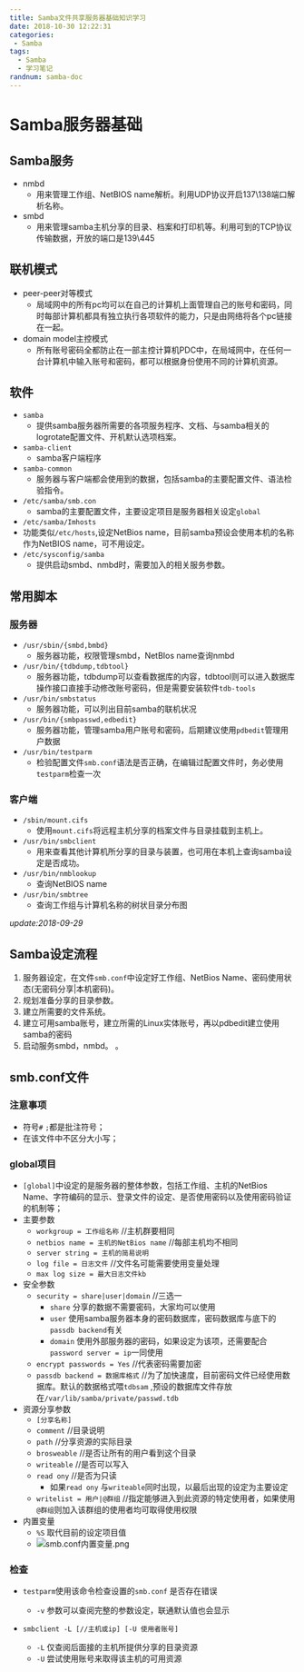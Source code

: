 ```yaml
---
title: Samba文件共享服务器基础知识学习
date: 2018-10-30 12:22:31
categories: 
 - Samba
tags:
  - Samba
  - 学习笔记
randnum: samba-doc
---
```


# Samba服务器基础

## Samba服务

- nmbd
  - 用来管理工作组、NetBIOS name解析。利用UDP协议开启137\138端口解析名称。
- smbd
  - 用来管理samba主机分享的目录、档案和打印机等。利用可到的TCP协议传输数据，开放的端口是139\445

## 联机模式

- peer-peer对等模式
  - 局域网中的所有pc均可以在自己的计算机上面管理自己的账号和密码，同时每部计算机都具有独立执行各项软件的能力，只是由网络将各个pc链接在一起。
- domain model主控模式
  - 所有账号密码全都防止在一部主控计算机PDC中，在局域网中，在任何一台计算机中输入账号和密码，都可以根据身份使用不同的计算机资源。

<!--more-->
## 软件

- `samba`
  - 提供samba服务器所需要的各项服务程序、文档、与samba相关的logrotate配置文件、开机默认选项档案。
- `samba-client`
  - samba客户端程序
- `samba-common`
  - 服务器与客户端都会使用到的数据，包括samba的主要配置文件、语法检验指令。
- `/etc/samba/smb.con`
  - samba的主要配置文件，主要设定项目是服务器相关设定`global`
- `/etc/samba/Imhosts`
- 功能类似`/etc/hosts`,设定NetBios name，目前samba预设会使用本机的名称作为NetBIOS name，可不用设定。
- `/etc/sysconfig/samba`
  - 提供启动smbd、nmbd时，需要加入的相关服务参数。

## 常用脚本

### 服务器

- `/usr/sbin/{smbd,bmbd}`
  - 服务器功能，权限管理smbd，NetBIos name查询nmbd
- `/usr/bin/{tdbdump,tdbtool}`
  - 服务器功能，tdbdump可以查看数据库的内容，tdbtool则可以进入数据库操作接口直接手动修改账号密码，但是需要安装软件`tdb-tools`
- `/usr/bin/smbstatus`
  - 服务器功能，可以列出目前samba的联机状况
- `/usr/bin/{smbpasswd,edbedit}`
  - 服务器功能，管理samba用户账号和密码，后期建议使用`pdbedit`管理用户数据
- `/usr/bin/testparm`
  - 检验配置文件`smb.conf`语法是否正确，在编辑过配置文件时，务必使用`testparm`检查一次

### 客户端

- `/sbin/mount.cifs`
  - 使用`mount.cifs`将远程主机分享的档案文件与目录挂载到主机上。
- `/usr/bin/smbclient`
  - 用来查看其他计算机所分享的目录与装置，也可用在本机上查询samba设定是否成功。
- `/usr/bin/nmblookup`
  - 查询NetBIOS name
- `/usr/bin/smbtree`
  - 查询工作组与计算机名称的树状目录分布图

*update:2018-09-29*

## Samba设定流程

1. 服务器设定，在文件`smb.conf`中设定好工作组、NetBios Name、密码使用状态(无密码分享|本机密码)。
2. 规划准备分享的目录参数。
3. 建立所需要的文件系统。
4. 建立可用samba账号，建立所需的Linux实体账号，再以pdbedit建立使用samba的密码
5. 启动服务smbd，nmbd。 。

## smb.conf文件

### 注意事项

- 符号`#` `;`都是批注符号；
- 在该文件中不区分大小写；

### global项目

- `[global]`中设定的是服务器的整体参数，包括工作组、主机的NetBios Name、字符编码的显示、登录文件的设定、是否使用密码以及使用密码验证的机制等；
- 主要参数
  - `workgroup = 工作组名称` //主机群要相同
  - `netbios name = 主机的NetBios name` //每部主机均不相同
  - `server string = 主机的简易说明`
  - `log file = 日志文件` //文件名可能需要使用变量处理
  - `max log size = 最大日志文件kb` 
- 安全参数
  - `security = share|user|domain` //三选一
    - `share` 分享的数据不需要密码，大家均可以使用
    - `user` 使用samba服务器本身的密码数据库，密码数据库与底下的`passdb backend`有关
    - `domain` 使用外部服务器的密码，如果设定为该项，还需要配合`password server = ip`一同使用
  - `encrypt passwords = Yes` //代表密码需要加密
  - `passdb backend = 数据库格式` //为了加快速度，目前密码文件已经使用数据库。默认的数据格式喂`tdbsam` ,预设的数据库文件存放在`/var/lib/samba/private/passwd.tdb`
- 资源分享参数
  - `[分享名称]`
  - `comment` //目录说明
  - `path` //分享资源的实际目录
  - `brosweable` //是否让所有的用户看到这个目录
  - `writeable` //是否可以写入
  - `read ony` //是否为只读
    - 如果`read ony` 与`writeable`同时出现，以最后出现的设定为主要设定
  - `writelist = 用户|@群组` //指定能够进入到此资源的特定使用者，如果使用`@群组`则加入该群组的使用者均可取得使用权限
- 内置变量
  - `%S` 取代目前的设定项目值
  - ![smb.conf内置变量.png][1]

### 检查

- `testparm`使用该命令检查设置的`smb.conf` 是否存在错误
  - `-v` 参数可以查阅完整的参数设定，联通默认值也会显示
- `smbclient -L [//主机或ip] [-U 使用者账号]`
  - `-L` 仅查阅后面接的主机所提供分享的目录资源
  - `-U` 尝试使用账号来取得该主机的可用资源


  [1]: http://kim.baby-time.cn/usr/uploads/2018/09/2879971035.png
